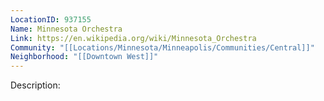 ```yaml
---
LocationID: 937155
Name: Minnesota Orchestra
Link: https://en.wikipedia.org/wiki/Minnesota_Orchestra
Community: "[[Locations/Minnesota/Minneapolis/Communities/Central]]"
Neighborhood: "[[Downtown West]]"
---
```


Description:
